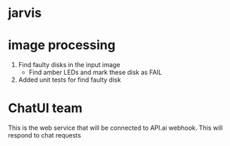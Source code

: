 # jarvis
# image processing
1) Find faulty disks in the input image
   - Find amber LEDs and mark these disk as FAIL
2) Added unit tests for find faulty disk
# ChatUI team
This is the web service that will be connected to API.ai webhook.
This will respond to chat requests

